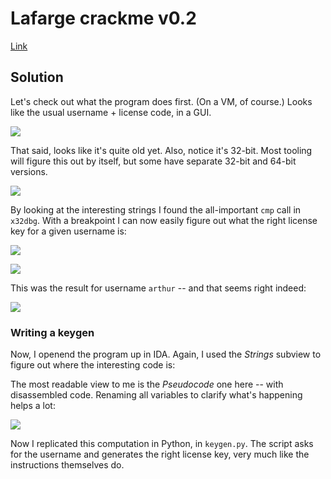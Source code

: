 # Lafarge crackme v0.2

[Link](https://crackmes.one/crackme/5ab77f5633c5d40ad448c2f0)

## Solution

Let's check out what the program does first. (On a VM, of course.) Looks like the usual username + license code, in a GUI.

![](https://i.imgur.com/LND6Elg.png)

That said, looks like it's quite old yet. Also, notice it's 32-bit. Most tooling will figure this out by itself, but some have separate 32-bit and 64-bit versions.

![](https://i.imgur.com/HrE2Kr2.png)

By looking at the interesting strings I found the all-important `cmp` call in `x32dbg`. With a breakpoint I can now easily figure out what the right license key for a given username is:

![](https://i.imgur.com/0t0hhNB.png)

![](https://i.imgur.com/2tshymg.png)

This was the result for username `arthur` -- and that seems right indeed:

![](https://i.imgur.com/CfjEt6j.png)

### Writing a keygen

Now, I openend the program up in IDA. Again, I used the *Strings* subview to figure out where the interesting code is: 

[](https://i.imgur.com/70KuluW.png)

The most readable view to me is the *Pseudocode* one here -- with disassembled code.
Renaming all variables to clarify what's happening helps a lot:

![](https://i.imgur.com/lmyjZ94.png)

Now I replicated this computation in Python, in `keygen.py`. The script asks for the username and generates the right license key, very much like the instructions themselves do.
